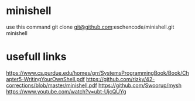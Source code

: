 # minishell
use this command git clone git@github.com:eschencode/minishell.git minishell

# usefull links
https://www.cs.purdue.edu/homes/grr/SystemsProgrammingBook/Book/Chapter5-WritingYourOwnShell.pdf
https://github.com/rizky/42-corrections/blob/master/minishell.pdf
https://github.com/Swoorup/mysh
https://www.youtube.com/watch?v=ubt-UjcQUYg
